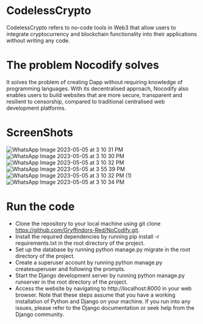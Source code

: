 # CodelessCrypto

CodelessCrypto refers to no-code tools in Web3 that allow users to integrate cryptocurrency and blockchain functionality into their applications without writing any code.

# The problem Nocodify solves

It solves the problem of creating Dapp without requiring knowledge of programming languages. With its decentralised approach, Nocodify also enables users to build websites that are more secure, transparent and resilient to censorship, compared to traditional centralised web development platforms.

# ScreenShots

![WhatsApp Image 2023-05-05 at 3 10 31 PM](https://user-images.githubusercontent.com/111880621/236436978-89b24c23-adba-4931-aae0-5d8fa0784373.jpeg)
![WhatsApp Image 2023-05-05 at 3 10 30 PM](https://user-images.githubusercontent.com/111880621/236437051-dc6aedf2-e505-41f9-bac1-0f406fdecdaa.jpeg)
![WhatsApp Image 2023-05-05 at 3 10 32 PM](https://user-images.githubusercontent.com/111880621/236437082-05bbf46a-8fbd-4ad8-b5d0-ac0dc22df7ba.jpeg)
![WhatsApp Image 2023-05-05 at 3 55 39 PM](https://user-images.githubusercontent.com/111880621/236437116-3839f00a-4497-494c-a628-729638f7e3fe.jpeg)
![WhatsApp Image 2023-05-05 at 3 10 32 PM (1)](https://user-images.githubusercontent.com/111880621/236437087-432e008f-e603-4903-9c11-9a04c0eb8bc6.jpeg)
![WhatsApp Image 2023-05-05 at 3 10 34 PM](https://user-images.githubusercontent.com/111880621/236437102-2de14be8-98c1-4ad4-982f-8b38af97d6d3.jpeg)

# Run the code
- Clone the repository to your local machine using git clone https://github.com/Gryffindors-Red/NoCodify.git.
- Install the required dependencies by running pip install -r requirements.txt in the root directory of the project.
- Set up the database by running python manage.py migrate in the root directory of the project.
- Create a superuser account by running python manage.py createsuperuser and following the prompts.
- Start the Django development server by running python manage.py runserver in the root directory of the project.
- Access the website by navigating to http://localhost:8000 in your web browser.
Note that these steps assume that you have a working installation of Python and Django on your machine. If you run into any issues, please refer to the Django documentation or seek help from the Django community.

